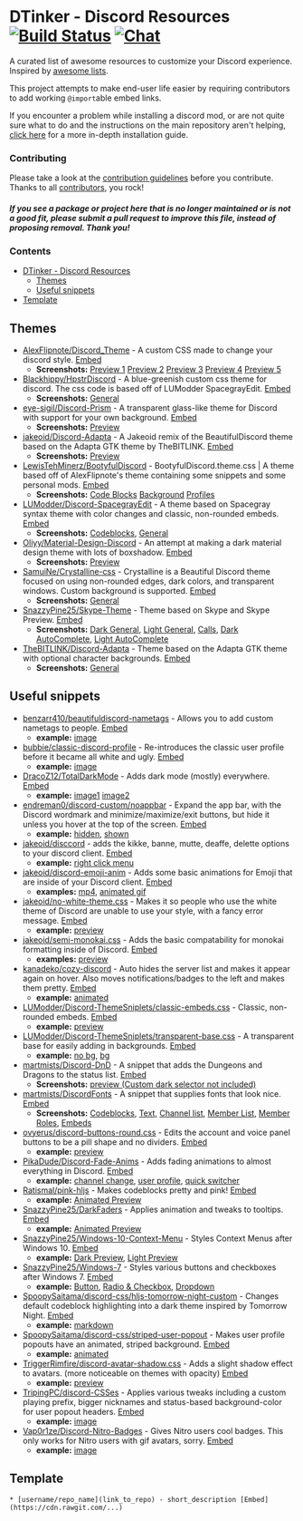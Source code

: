 # DTinker - Discord Resources [![Build Status](https://travis-ci.org/beautiful-discord-community/resources.svg?branch=master)](https://travis-ci.org/dtinker/discord-resources) [![Chat](https://img.shields.io/badge/chat-on%20discord-7289da.svg)](https://discord.gg/EDwd5wr)

A curated list of awesome resources to customize your Discord experience. Inspired by [awesome lists](https://github.com/sindresorhus/awesome).

This project attempts to make end-user life easier by requiring contributors to add working `@import`able embed links.

If you encounter a problem while installing a discord mod, or are not quite sure what to do and the instructions on the main repository aren't helping, [click here](https://github.com/DTinker/discord-resources/wiki/Installing-Modifications) for a more in-depth installation guide.

### Contributing

Please take a look at the [contribution guidelines](https://github.com/DTinker/discord-resources/blob/master/CONTRIBUTING.md) before you contribute. Thanks to all [contributors](https://github.com/DTinker/discord-resources/graphs/contributors), you rock!

#### *If you see a package or project here that is no longer maintained or is not a good fit, please submit a pull request to improve this file, instead of proposing removal. Thank you!*

### Contents

- [DTinker - Discord Resources](#dtinker---discord-resources)
    - [Themes](#themes)
    - [Useful snippets](#useful-snippets)
- [Template](#template)

## Themes

- [AlexFlipnote/Discord_Theme](https://github.com/AlexFlipnote/Discord_Theme) - A custom CSS made to change your discord style. [Embed](https://rawgit.com/AlexFlipnote/Discord_Theme/master/theme.css)
    - **Screenshots:** [Preview 1](https://i.alexflipnote.xyz/2dafae.png) [Preview 2](https://i.alexflipnote.xyz/9ae69b.png) [Preview 3](https://i.alexflipnote.xyz/794d0c.png) [Preview 4](https://i.alexflipnote.xyz/bbc297.png) [Preview 5](https://i.alexflipnote.xyz/190934.png)
 - [Blackhippy/HpstrDiscord](https://github.com/Blackhippy/HpstrDiscord) - A blue-greenish custom css theme for discord. The css code is based off of LUModder SpacegrayEdit. [Embed](https://cdn.rawgit.com/Blackhippy/HpstrDiscord/774f3efa/discord.css)
    - **Screenshots:** [General](https://a.safe.moe/WM1yv.png) 
- [eye-sigil/Discord-Prism](https://github.com/eye-sigil/Discord-Prism) - A transparent glass-like theme for Discord with support for your own background. [Embed](https://rawgit.com/eye-sigil/Discord-Prism/master/prism.css) 
    - **Screenshots:** [Preview](https://i.stole-a-me.me/f27b99.png)
- [jakeoid/Discord-Adapta](https://github.com/jakeoid/Discord-Adapta) - A Jakeoid remix of the BeautifulDiscord theme based on the Adapta GTK theme by TheBITLINK. [Embed](https://cdn.rawgit.com/jakeoid/Discord-Adapta/master/discord-adapta-jakeoid.css)
    - **Screenshots:** [Preview](https://github.com/jakeoid/Discord-Adapta/blob/master/jake_screenshot.png?raw=true)
- [LewisTehMinerz/BootyfulDiscord](https://github.com/LewisTehMinerz/BootyfulDiscord) - BootyfulDiscord.theme.css | A theme based off of AlexFlipnote's theme containing some snippets and some personal mods. [Embed](https://rawgit.com/LewisTehMinerz/BootyfulDiscord/master/BootyfulDiscord.theme.css)
   - **Screenshots:** [Code Blocks](https://discord.is-pretty.sexy/657c78.gif) [Background](https://discord.is-pretty.sexy/3b74c7.png) [Profiles](https://discord.is-pretty.sexy/158506.png)
- [LUModder/Discord-SpacegrayEdit](https://github.com/LUModder/Discord-SpacegrayEdit) - A theme based on Spacegray syntax theme with color changes and classic, non-rounded embeds. [Embed](https://cdn.rawgit.com/LUModder/Discord-SpacegrayEdit/master/spacegray-edit.css)
    - **Screenshots:** [Codeblocks](https://github.com/LUModder/Discord-SpacegrayEdit/blob/master/theme-code.png), [General](https://github.com/LUModder/Discord-SpacegrayEdit/blob/master/theme-all.png)
- [Oliyy/Material-Design-Discord](https://github.com/Oliyy/Material-Design-Discord) - An attempt at making a dark material design theme with lots of boxshadow. [Embed](https://rawgit.com/Oliyy/Material-Design-Discord/master/theme.css)
    - **Screenshots:** [Preview](http://i.imgur.com/5tWV5y7.png)
- [SamuiNe/Crystalline-css](https://github.com/SamuiNe/Crystalline-css/) - Crystalline is a Beautiful Discord theme focused on using non-rounded edges, dark colors, and transparent windows. Custom background is supported. [Embed](https://rawgit.com/SamuiNe/Crystalline-css/master/crystalline.css)
    - **Screenshots:** [General](https://i.stole-a-me.me/ab1b25.png)
- [SnazzyPine25/Skype-Theme](https://github.com/SnazzyPine25/BeautifulDiscordThemes#skype) - Theme based on Skype and Skype Preview. [Embed](https://cdn.rawgit.com/SnazzyPine25/BeautifulDiscordThemes/master/skype.css)
    - **Screenshots:** [Dark General](http://i.imgur.com/qDhLz3n.png), [Light General](http://i.imgur.com/QGBiqxp.png), [Calls](http://i.imgur.com/QArE2Me.png), [Dark AutoComplete](http://i.imgur.com/v4T8UdY.png), [Light AutoComplete](http://i.imgur.com/mdAeoMA.png)
- [TheBITLINK/Discord-Adapta](https://github.com/TheBITLINK/Discord-Adapta) - Theme based on the Adapta GTK theme with optional character backgrounds. [Embed](https://cdn.rawgit.com/TheBITLINK/Discord-Adapta/master/discord-adapta.css)
    - **Screenshots:** [General](https://raw.githubusercontent.com/TheBITLINK/Discord-Adapta/master/screenshot.png)

## Useful snippets

- [benzarr410/beautifuldiscord-nametags](https://github.com/benzarr410/beautifuldiscord-nametags) - Allows you to add custom nametags to people. [Embed](https://cdn.rawgit.com/benzarr410/beautifuldiscord-nametags/master/examplenametag.css)
    - **example:** [image](https://github.ratelimited.me/bc9a19.png)
- [bubbie/classic-discord-profile](https://github.com/bubbie/classic-discord-profile) - Re-introduces the classic user profile before it became all white and ugly. [Embed](https://cdn.rawgit.com/bubbie/classic-discord-profile/master/stylesheet.css)
    - **example:** [image](https://owo.whats-th.is/ba3f27.png)
- [DracoZ12/TotalDarkMode](https://github.com/DracoZ12/TotalDarkMode) - Adds dark mode (mostly) everywhere. [Embed](https://rawgit.com/DracoZ12/TotalDarkMode/master/theme.css)
    - **example:** [image1](https://a.yiff.moe/lioefo.png) [image2](https://a.yiff.moe/pukmkp.png)
- [endreman0/discord-custom/noappbar](https://github.com/endreman0/discord-custom/blob/master/noappbar.css) - Expand the app bar, with the Discord wordmark and minimize/maximize/exit buttons, but hide it unless you hover at the top of the screen. [Embed](https://cdn.rawgit.com/endreman0/discord-custom/6f13f8c7b508648304733da3ec071a65c2a8eb9e/noappbar.css)
    - **example:** [hidden](https://i.imgur.com/P5aTKCu.png), [shown](https://i.imgur.com/VQdizxf.png)
- [jakeoid/disccord](https://github.com/jakeoid/disccord) - adds the kikke, banne, mutte, deaffe, delette options to your discord client. [Embed](https://cdn.rawgit.com/jakeoid/disccord/master/disccord.css)
    - **example:** [right click menu](https://owo.whats-th.is/7da9ea.png)
- [jakeoid/discord-emoji-anim](https://github.com/jakeoid/discord-emoji-anim) - Adds some basic animations for Emoji that are inside of your Discord client. [Embed](https://cdn.rawgit.com/jakeoid/discord-emoji-anim/master/stylesheet.css)
    - **examples:** [mp4](https://owo.whats-th.is/193994.mp4), [animated gif](https://owo.whats-th.is/cb7afb.gif)
- [jakeoid/no-white-theme.css](https://gist.github.com/jakeoid/f730f0b3e393a476688d94ad22c3d4cf) - Makes it so people who use the white theme of Discord are unable to use your style, with a fancy error message. [Embed](https://cdn.rawgit.com/jakeoid/f730f0b3e393a476688d94ad22c3d4cf/raw/17fb4282895a7dc6199ce2749cb2b56cfd45b45f/nowhitetheme.css)
    - **example:** [preview](https://i.am-a.ninja/1c646a.png)
- [jakeoid/semi-monokai.css](https://gist.github.com/jakeoid/33a608c852bf890e361523d245664882) - Adds the basic compatability for monokai formatting inside of Discord. [Embed](https://rawgit.com/jakeoid/33a608c852bf890e361523d245664882/raw/47c999e5c9b12cdf20d7d946f9b3493eff8eae1d/semi-monokai.css)
    - **examples:** [preview](https://owo.whats-th.is/090944.png)
- [kanadeko/cozy-discord](https://github.com/kanadeko/cozy-discord) - Auto hides the server list and makes it appear again on hover. Also moves notifications/badges to the left and makes them pretty. [Embed](https://cdn.rawgit.com/kanadeko/cozy-discord/master/cozy-discord.css)
    - **example:** [animated](https://gfycat.com/SentimentalDaringKouprey)
- [LUModder/Discord-ThemeSniplets/classic-embeds.css](https://github.com/LUModder/Discord-ThemeSniplets/blob/master/classic-embeds.css) - Classic, non-rounded embeds. [Embed](https://cdn.rawgit.com/LUModder/Discord-ThemeSniplets/master/classic-embeds.css)
    - **example:** [preview](https://cdn.rawgit.com/LUModder/Discord-ThemeSniplets/master/classic-embeds.png)
- [LUModder/Discord-ThemeSniplets/transparent-base.css](https://github.com/LUModder/Discord-ThemeSniplets/blob/master/transparent-base.css) - A transparent base for easily adding in backgrounds. [Embed](https://cdn.rawgit.com/LUModder/Discord-ThemeSniplets/master/transparent-base.css)
    - **example:** [no bg](https://cdn.rawgit.com/LUModder/Discord-ThemeSniplets/master/trans-1.png), [bg](https://cdn.rawgit.com/LUModder/Discord-ThemeSniplets/master/trans-2.png)
- [martmists/Discord-DnD](https://github.com/martmists/Discord-DnD) - A snippet that adds the Dungeons and Dragons to the status list. [Embed](https://rawgit.com/martmists/discord-dnd/master/dnd.css)
    - **Screenshots:** [preview (Custom dark selector not included)](https://owo.whats-th.is/635d21.png)
- [martmists/DiscordFonts](https://github.com/martmists/DiscordFonts) - A snippet that supplies fonts that look nice. [Embed](https://cdn.rawgit.com/martmists/DiscordFonts/master/DiscordFonts.css)
    - **Screenshots:** [Codeblocks](https://owo.whats-th.is/42af8b.png), [Text](https://owo.whats-th.is/0c3939.png), [Channel list](https://owo.whats-th.is/a09f04.png), [Member List](https://owo.whats-th.is/25bc10.png), [Member Roles](https://owo.whats-th.is/2f07d2.png), [Embeds](https://owo.whats-th.is/b7f22b.png)
- [ovyerus/discord-buttons-round.css](https://gist.github.com/Ovyerus/5574873c0725a8600150b5d963b20dcc) - Edits the account and voice panel buttons to be a pill shape and no dividers. [Embed](https://cdn.rawgit.com/Ovyerus/5574873c0725a8600150b5d963b20dcc/raw/b58568d1575f32333eacbfe5fc95c1701bcb516c/discord-buttons-round.css)
    - **example:** [preview](http://i.imgur.com/D9YoTGI.gif)
- [PikaDude/Discord-Fade-Anims](https://github.com/PikaDude/Discord-Fade-Anims) - Adds fading animations to almost everything in Discord. [Embed](https://cdn.rawgit.com/PikaDude/Discord-Fade-Anims/master/Discord-Fade-Anims.css)
    - **example:** [channel change](https://owo.whats-th.is/0ac076.gif), [user profile](https://owo.whats-th.is/f68cfb.gif), [quick switcher](https://totally-not.a-sketchy.site/5067c0.gif)
- [Ratismal/pink-hljs](https://github.com/Ratismal/pink-hljs) - Makes codeblocks pretty and pink! [Embed](https://cdn.rawgit.com/ratismal/pink-hljs/master/pink.css)
    - **example:** [Animated Preview](https://requires.discord.gold/c55186.gif)
- [SnazzyPine25/DarkFaders](https://github.com/SnazzyPine25/BeautifulDiscordSnippets#darkfaders) - Applies animation and tweaks to tooltips. [Embed](https://cdn.rawgit.com/SnazzyPine25/BeautifulDiscordSnippets/master/Tooltips/DarkFaders.css)
    - **example:** [Animated Preview](http://i.imgur.com/AaUWFVu.png)
- [SnazzyPine25/Windows-10-Context-Menu](https://github.com/SnazzyPine25/BeautifulDiscordSnippets#cm/windows10) - Styles Context Menus after Windows 10. [Embed](https://cdn.rawgit.com/SnazzyPine25/BeautifulDiscordSnippets/master/ContextMenu/Windows10.css)
    - **example:** [Dark Preview](http://i.imgur.com/OSijiwR.png), [Light Preview](http://i.imgur.com/K5HNWUG.png)
- [SnazzyPine25/Windows-7](https://github.com/SnazzyPine25/BeautifulDiscordSnippets#windows7) - Styles various buttons and checkboxes after Windows 7. [Embed](https://cdn.rawgit.com/SnazzyPine25/BeautifulDiscordSnippets/master/Misc/Windows7.css)
    - **example:** [Button](http://owo.whats-th.is/0d2c91.gif), [Radio & Checkbox](http://i.imgur.com/Bq0rjmX.png), [Dropdown](https://cdn.discordapp.com/attachments/257343240120827904/278051553175404546/unknown.png)
- [SpoopySaitama/discord-css/hljs-tomorrow-night-custom](https://github.com/SpoopySaitama/discord-css/blob/master/hljs-tomorrow-night-custom.css) - Changes default codeblock highlighting into a dark theme inspired by Tomorrow Night. [Embed](https://cdn.rawgit.com/SpoopySaitama/discord-css/master/hljs-tomorrow-night-custom.css)
    - **example:** [markdown](http://i.imgur.com/hkpbkdn.png)
- [SpoopySaitama/discord-css/striped-user-popout](https://github.com/SpoopySaitama/discord-css/blob/master/striped-user-popout.css) - Makes user profile popouts have an animated, striped background. [Embed](https://cdn.rawgit.com/SpoopySaitama/discord-css/master/striped-user-popout.css)
    - **example:** [animated](https://fat.gfycat.com/QueasyThankfulEchidna.gif)
- [TriggerRimfire/discord-avatar-shadow.css](https://gist.github.com/TriggerRimfire/48b3303f4032fffd952c108260a059a4) - Adds a slight shadow effect to avatars. (more noticeable on themes with opacity) [Embed](https://cdn.rawgit.com/TriggerRimfire/48b3303f4032fffd952c108260a059a4/raw/1ff0f952a436a3e2b11ef2be4e3f67cd071a2d6b/discord-avatar-shadow.css)
    - **example:** [preview](https://a.pomf.cat/rlndis.png)
- [TripingPC/discord-CSSes](https://github.com/TripingPC/discord-CSSes/blob/master/status-user-popout.css) - Applies various tweaks including a custom playing prefix, bigger nicknames and status-based background-color for user popout headers. [Embed](https://rawgit.com/TripingPC/discord-CSSes/master/status-user-popout.css)
    - **example:** [image](http://i.imgur.com/eJc5Eiu.png)
- [Vap0r1ze/Discord-Nitro-Badges](https://github.com/Vap0r1ze/Discord-Nitro-Badges/blob/master/nitro.css) - Gives Nitro users cool badges. This only works for Nitro users with gif avatars, sorry. [Embed](https://cdn.rawgit.com/Vap0r1ze/Discord-Nitro-Badges/master/nitro.css)
    - **example:** [image](https://cdn.rawgit.com/Vap0r1ze/Discord-Nitro-Badges/master/nitro.png)
## Template

`* [username/repo_name](link_to_repo) - short_description [Embed](https://cdn.rawgit.com/...)`
